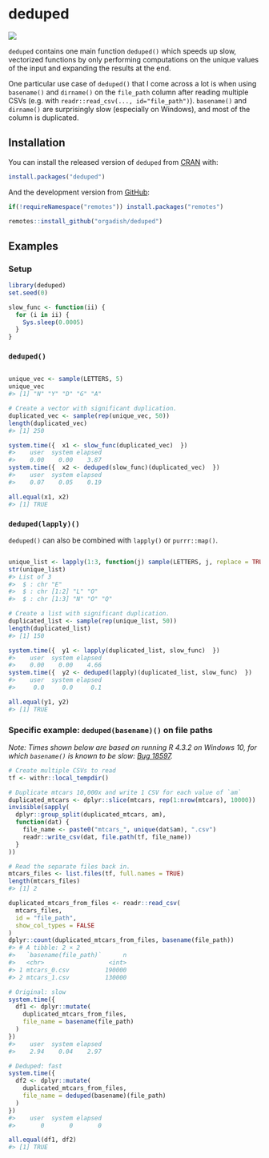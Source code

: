 
<!-- README.md is generated from README.Rmd. Please edit that file -->

# deduped

<!-- badges: start -->

[![](https://cranlogs.r-pkg.org/badges/deduped)](https://cran.r-project.org/package=deduped)
<!-- badges: end -->

`deduped` contains one main function `deduped()` which speeds up slow,
vectorized functions by only performing computations on the unique
values of the input and expanding the results at the end.

One particular use case of `deduped()` that I come across a lot is when
using `basename()` and `dirname()` on the `file_path` column after
reading multiple CSVs (e.g. with
`readr::read_csv(..., id="file_path")`). `basename()` and `dirname()`
are surprisingly slow (especially on Windows), and most of the column is
duplicated.

## Installation

You can install the released version of `deduped` from
[CRAN](https://cran.r-project.org/package=deduped) with:

``` r
install.packages("deduped")
```

And the development version from
[GitHub](https://github.com/orgadish/deduped):

``` r
if(!requireNamespace("remotes")) install.packages("remotes")

remotes::install_github("orgadish/deduped")
```

## Examples

### Setup

``` r
library(deduped)
set.seed(0)

slow_func <- function(ii) {
  for (i in ii) {
    Sys.sleep(0.0005)
  }
}
```

### `deduped()`

``` r

unique_vec <- sample(LETTERS, 5)
unique_vec
#> [1] "N" "Y" "D" "G" "A"

# Create a vector with significant duplication.
duplicated_vec <- sample(rep(unique_vec, 50))
length(duplicated_vec)
#> [1] 250

system.time({  x1 <- slow_func(duplicated_vec)  })
#>    user  system elapsed 
#>    0.00    0.00    3.87
system.time({  x2 <- deduped(slow_func)(duplicated_vec)  })
#>    user  system elapsed 
#>    0.07    0.05    0.19

all.equal(x1, x2)
#> [1] TRUE
```

### `deduped(lapply)()`

`deduped()` can also be combined with `lapply()` or `purrr::map()`.

``` r

unique_list <- lapply(1:3, function(j) sample(LETTERS, j, replace = TRUE))
str(unique_list)
#> List of 3
#>  $ : chr "E"
#>  $ : chr [1:2] "L" "O"
#>  $ : chr [1:3] "N" "O" "Q"

# Create a list with significant duplication.
duplicated_list <- sample(rep(unique_list, 50)) 
length(duplicated_list)
#> [1] 150

system.time({  y1 <- lapply(duplicated_list, slow_func)  })
#>    user  system elapsed 
#>    0.00    0.00    4.66
system.time({  y2 <- deduped(lapply)(duplicated_list, slow_func)  })
#>    user  system elapsed 
#>     0.0     0.0     0.1

all.equal(y1, y2)
#> [1] TRUE
```

### Specific example: `deduped(basename)()` on file paths

*Note: Times shown below are based on running R 4.3.2 on Windows 10, for
which `basename()` is known to be slow: [Bug
18597](https://bugs.r-project.org/show_bug.cgi?id=18597).*

``` r
# Create multiple CSVs to read
tf <- withr::local_tempdir()

# Duplicate mtcars 10,000x and write 1 CSV for each value of `am`
duplicated_mtcars <- dplyr::slice(mtcars, rep(1:nrow(mtcars), 10000))
invisible(sapply(
  dplyr::group_split(duplicated_mtcars, am),
  function(dat) {
    file_name <- paste0("mtcars_", unique(dat$am), ".csv")
    readr::write_csv(dat, file.path(tf, file_name))
  }
))

# Read the separate files back in.
mtcars_files <- list.files(tf, full.names = TRUE)
length(mtcars_files)
#> [1] 2

duplicated_mtcars_from_files <- readr::read_csv(
  mtcars_files,
  id = "file_path",
  show_col_types = FALSE
)
dplyr::count(duplicated_mtcars_from_files, basename(file_path))
#> # A tibble: 2 × 2
#>   `basename(file_path)`      n
#>   <chr>                  <int>
#> 1 mtcars_0.csv          190000
#> 2 mtcars_1.csv          130000

# Original: slow
system.time({
  df1 <- dplyr::mutate(
    duplicated_mtcars_from_files,
    file_name = basename(file_path)
  )
})
#>    user  system elapsed 
#>    2.94    0.04    2.97

# Deduped: fast
system.time({
  df2 <- dplyr::mutate(
    duplicated_mtcars_from_files,
    file_name = deduped(basename)(file_path)
  )
})
#>    user  system elapsed 
#>       0       0       0

all.equal(df1, df2)
#> [1] TRUE
```
